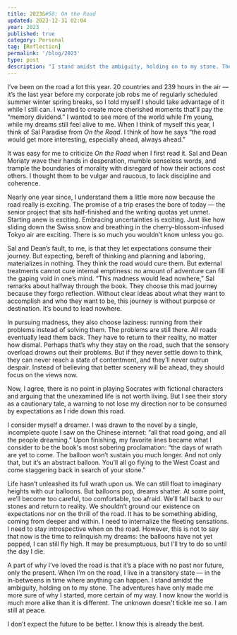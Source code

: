 ```yaml
---
title: 2023&#58; On the Road 
updated: 2023-12-31 02:04
year: 2023
published: true
category: Personal
tag: [Reflection]
permalink: '/blog/2023'
type: post
description: "I stand amidst the ambiguity, holding on to my stone. The adventures have only made me more sure of why I started, more certain of my way. I now know the world is much more alike than it is different. The unknown doesn't tickle me so. I am still at peace."
---
```


I’ve been on the road a lot this year. 20 countries and 239 hours in the air — it’s the last year before my corporate job robs me of regularly scheduled summer winter spring breaks, so I told myself I should take advantage of it while I still can. I wanted to create more cherished moments that’ll pay the “memory dividend.” I wanted to see more of the world while I’m young, while my dreams still feel alive to me. When I think of myself this year, I think of Sal Paradise from _On the Road_. I think of how he says “the road would get more interesting, especially ahead, always ahead.”  

It was easy for me to criticize _On the Road_ when I first read it. Sal and Dean Moriaty wave their hands in desperation, mumble senseless words, and trample the boundaries of morality with disregard of how their actions cost others. I thought them to be vulgar and raucous, to lack discipline and coherence.  

Nearly one year since, I understand them a little more now because the road really is exciting. The promise of a trip erases the bore of today — the senior project that sits half-finished and the writing quotas yet unmet. Starting anew is exciting. Embracing uncertainties is exciting. Just like how sliding down the Swiss snow and breathing in the cherry-blossom-infused Tokyo air are exciting. There is so much you wouldn’t know unless you go.  

Sal and Dean’s fault, to me, is that they let expectations consume their journey. But expecting, bereft of thinking and planning and laboring, materializes in nothing. They think the road would cure them. But external treatments cannot cure internal emptiness: no amount of adventure can fill the gaping void in one’s mind. “This madness would lead nowhere,” Sal remarks about halfway through the book. They choose this mad journey because they forgo reflection. Without clear ideas about what they want to accomplish and who they want to be, this journey is without purpose or destination. It’s bound to lead nowhere.  

In pursuing madness, they also choose laziness: running from their problems instead of solving them. The problems are still there. All roads eventually lead them back. They have to return to their reality, no matter how dismal. Perhaps that’s why they stay on the road, such that the sensory overload drowns out their problems. But if they never settle down to think, they can never reach a state of contentment, and they’ll never outrun despair. Instead of believing that better scenery will be ahead, they should focus on the views now.  

Now, I agree, there is no point in playing Socrates with fictional characters and arguing that the unexamined life is not worth living. But I see their story as a cautionary tale, a warning to not lose my direction nor to be consumed by expectations as I ride down this road.  

I consider myself a dreamer. I was drawn to the novel by a single, incomplete quote I saw on the Chinese internet: “all that road going, and all the people dreaming.” Upon finishing, my favorite lines became what I consider to be the book's most sobering proclamation: “the days of wrath are yet to come. The balloon won’t sustain you much longer. And not only that, but it’s an abstract balloon. You’ll all go flying to the West Coast and come staggering back in search of your stone.”  

Life hasn’t unleashed its full wrath upon us. We can still float to imaginary heights with our balloons. But balloons pop, dreams shatter. At some point, we’ll become too careful, too comfortable, too afraid. We’ll fall back to our stones and return to reality. We shouldn’t ground our existence on expectations nor on the thrill of the road. It has to be something abiding, coming from deeper and within. I need to internalize the fleeting sensations. I need to stay introspective when on the road. However, this is not to say that now is the time to relinquish my dreams: the balloons have not yet popped, I can still fly high. It may be presumptuous, but I'll try to do so until the day I die.  

A part of why I’ve loved the road is that it’s a place with no past nor future, only the present. When I’m on the road, I live in a transitory state — in the in-betweens in time where anything can happen. I stand amidst the ambiguity, holding on to my stone. The adventures have only made me more sure of why I started, more certain of my way. I now know the world is much more alike than it is different. The unknown doesn't tickle me so. I am still at peace.  

I don’t expect the future to be better. I know this is already the best.  
